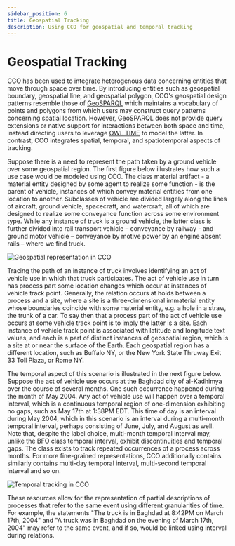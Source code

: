```yaml
---
sidebar_position: 6
title: Geospatial Tracking
description: Using CCO for geospatial and temporal tracking
---
```


# Geospatial Tracking

CCO has been used to integrate heterogenous data concerning entities that move through space over time. By introducing entities such as geospatial boundary, geospatial line, and geospatial polygon, CCO's geospatial design patterns resemble those of [GeoSPARQL](https://duckduckgo.com/?q=geosparql&ia=web) which maintains a vocabulary of points and polygons from which users may construct query patterns concerning spatial location. However, GeoSPARQL does not provide query extensions or native support for interactions between both space and time, instead directing users to leverage [OWL TIME](https://www.w3.org/TR/owl-time/) to model the latter. In contrast, CCO integrates spatial, temporal, and spatiotemporal aspects of tracking.

Suppose there is a need to represent the path taken by a ground vehicle over some geospatial region. The first figure below illustrates how such a use case would be modeled using CCO. The class material artifact - a material entity designed by some agent to realize some function - is the parent of vehicle, instances of which convey material entities from one location to another. Subclasses of vehicle are divided largely along the lines of aircraft, ground vehicle, spacecraft, and watercraft, all of which are designed to realize some conveyance function across some environment type. While any instance of truck is a ground vehicle, the latter class is further divided into rail transport vehicle – conveyance by railway - and ground motor vehicle – conveyance by motive power by an engine absent rails – where we find truck.

![Geospatial representation in CCO](https://raw.githubusercontent.com/CommonCoreOntology/cco-webpage/main/docs/assets/logos/geospatial.png)

Tracing the path of an instance of truck involves identifying an act of vehicle use in which that truck participates. The act of vehicle use in turn has process part some location changes which occur at instances of vehicle track point. Generally, the relation occurs at holds between a process and a site, where a site is a three-dimensional immaterial entity whose boundaries coincide with some material entity, e.g. a hole in a straw, the trunk of a car. To say then that a process part of the act of vehicle use occurs at some vehicle track point is to imply the latter is a site. Each instance of vehicle track point is associated with latitude and longitude text values, and each is a part of distinct instances of geospatial region, which is a site at or near the surface of the Earth. Each geospatial region has a different location, such as Buffalo NY, or the New York State Thruway Exit 33 Toll Plaza, or Rome NY.

The temporal aspect of this scenario is illustrated in the next figure below. Suppose the act of vehicle use occurs at the Baghdad city of al-Kadhimya over the course of several months. One such occurrence happened during the month of May 2004. Any act of vehicle use will happen over a temporal interval, which is a continuous temporal region of one-dimension exhibiting no gaps, such as May 17th at 1:38PM EDT. This time of day is an interval during May 2004, which in this scenario is an interval during a multi-month temporal interval, perhaps consisting of June, July, and August as well. Note that, despite the label choice, multi-month temporal interval may, unlike the BFO class temporal interval, exhibit discontinuities and temporal gaps. The class exists to track repeated occurrences of a process across months. For more fine-grained representations, CCO additionally contains similarly contains multi-day temporal interval, multi-second temporal interval and so on.

![Temporal tracking in CCO](https://raw.githubusercontent.com/CommonCoreOntology/cco-webpage/main/docs/assets/logos/tracking.png)

These resources allow for the representation of partial descriptions of processes that refer to the same event using different granularities of time. For example, the statements "The truck is in Baghdad at 8:42PM on March 17th, 2004" and "A truck was in Baghdad on the evening of March 17th, 2004" may refer to the same event, and if so, would be linked using interval during relations. 